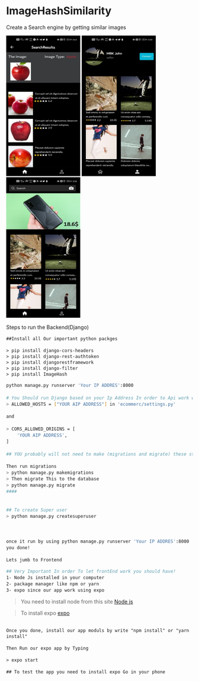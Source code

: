 # ImageHashSimilarity

Create a Search engine by getting similar images

<p float="left">
    <img s src="images/1e386572-cf9c-420d-8f8b-3c43fce322f8.png" width="200" height="380">
    <img src="images/d9e38ade-0faa-4cf4-9dc0-f493c49d9185.png" width="200" height="380">
    <img src="images/df236404-28b8-4380-9f17-4ea657e781ad.png" width="200" height="380">
</p>

Steps to run the Backend(Django)

```
##Install all Our important python packges

> pip install django-cors-headers
> pip install django-rest-authtoken
> pip install djangorestframework
> pip install django-filter
> pip install ImageHash
```

```sh
python manage.py runserver 'Your IP ADDRES':8000

# You Should run Django based on your Ip Address In order to Api work with the Frontend and add you ip in 
> ALLOWED_HOSTS = ["YOUR AIP ADDRESS"] in 'ecommerc/settings.py'

and

> CORS_ALLOWED_ORIGINS = [
    'YOUR AIP ADDRESS',
]

## YOU probably will not need to make (migrations and migrate) these steps since the SQLite is already uploaded with the project!I am not sure. You only need to create SuperUser

Then run migrations
> python manage.py makemigrations
> Then migrate This to the database 
> python manage.py migrate
####


## To create Super user
> python manage.py createsuperuser



once it run by using python manage.py runserver 'Your IP ADDRES':8000 
you done! 

Lets jumb to Frontend 


```
```sh
## Very Important In order To let frontEnd work you should have! 
1- Node Js installed in your computer 
2- package manager like npm or yarn
3- expo since our app work using expo 

```
> You need to install node from this site [Node js](https://nodejs.org/en/download/)

> To install expo [expo](https://docs.expo.dev/get-started/installation/)

```

Once you done, install our app moduls by write "npm install" or "yarn install"

Then Run our expo app by Typing

> expo start

## To test the app you need to install expo Go in your phone


